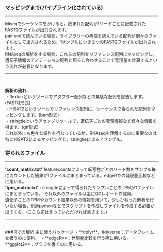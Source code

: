 ### マッピングまで(パイプライン化されている)  
***
Miseqでシーケンスをかけると，読まれた配列が1リードごとに記載されたFASTQファイルが出力されます。  
pair endで読んでいる場合，ライブラリーの両端を読んでいる配列が別々のファイルとして出力されるため，1サンプルにつき２つのFASTQファイルが出力されます。  
RNAseqの解析をする場合，これらの配列をリファレンス配列にマッピングし，遺伝子情報のアノテーション配列と照らし合わせることで発現量を計算するという流れが必要になります。  
***  
<br>  

**解析の流れ**  
・flexbarというツールでアダプター配列などの無駄な配列を除去します。(FASTQ形式)  
・HISAT2というツールでリファレンス配列に，シーケンスで得られた配列をマッピングします。(bam形式)  
・stringtieというアセンブリツールで，遺伝子ごとの発現情報など様々な情報を得ます。(gtf形式)  
これ以外にも色々な操作を行なっているが，RNAseqを理解するのに重要なのは特にHISAT2によるマッピングと，stringtieによるアセンブル。
<br>  

### 得られるファイル  
***  
**'count_matrix.txt'**:featurecountsによって転写物ごとのリード数をサンプル毎にカウントした結果が1ファイルにまとまっている。edgeRでの発現量比較などに用いる。  
**'tpm_matrix.txt'** : stringtieによって得られたサンプルごとのTPMが1ファイルにまとまっている。 
それ以外のファイルは主にQCレポート作成用。  
遺伝子ごとのTPMやカウント結果以外の情報を用いて，少しひねった解析を行いたい場合，別途pythonなどでスクリプトを作成しファイルを作成する必要が出てくる。(ここら辺は言っていただければ書きます。)  
***  
<br>  
### Rでの解析  
主に使うパッケージ  
・**dplyr**，tidyverse：データフレームを扱うのに便利。  
・**edgeR**：発現量比較を行う際に用いる。  
・**ggplot2**：グラフを書くのに用いる。  
